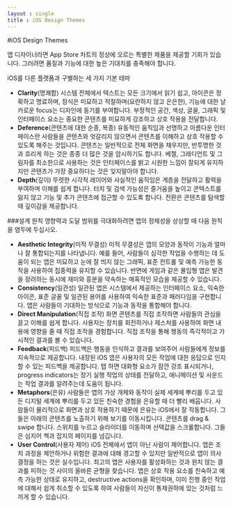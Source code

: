 ```yaml
---
layout : single
title : iOS Design Themes
---
```


#iOS Design Themes

앱 디자이너라면 App Store 차트의 정상에 오르는 특별한 제품을 제공할 기회가 있습니다. 그러려면 품질과 기능에 대한 높은 기대치를 충족해야 합니다.



iOS를 다른 플랫폼과 구별하는 세 가지 기본 테마



* **Clarity**(명쾌함)
시스템 전체에서 텍스트는 모든 크기에서 읽기 쉽고, 아이콘은 정확하고 명료하며, 장식은 미묘하고 적절하며(요란하지 않고 은은한), 기능에 대한 날카로운 focus는 디자인에 동기를 부여합니다. 부정적인 공간, 색상, 글꼴, 그래픽 및 인터페이스 요소는 중요한 콘텐츠를 미묘하게 강조하고 상호 작용을 전달합니다.
* **Deference**(콘텐츠에 대한 순종, 복종)
유동적인 움직임과 선명하고 아름다운 인터페이스란 사람들을 콘텐츠와 엇갈리지 않으면서 콘텐츠를 이해하고 상호 작용할 수 있도록 해주는 것입니다. 콘텐츠는 일반적으로 전체 화면을 채우지만, 반투명한 것과 흐리게 하는 것은 종종 더 많은 것을 암시하기도 합니다. 베젤, 그래디언트 및 그림자를 최소한으로 사용하는 것은 인터페이스를 밝고 시원한 느낌이 잘되게 유지하지만 콘텐츠가 가장 중요하다는 것은 잊지말아야 합니다.
* **Depth**(깊이)
뚜렷한 시각적 레이어와 사실적인 움직임은 계층을 전달하고 활력을 부여하며 이해를 쉽게 합니다. 터치 및 검색 가능성은 즐거움을 높이고 콘텍스트를 잃지 않고 기능 및 추가 콘텐츠에 접근할 수 있도록 합니다. 전환은 콘텐츠를 탐색할 때 깊이감을 제공합니다.

###설계 원칙
영향력과 도달 범위를 극대화하려면 앱의 정체성을 상상할 때 다음 원칙을 염두에 두십시오.


* **Aesthetic Integrity**(미적 무결성)
미적 무결성은 앱의 모양과 동작이 기능과 얼마나 잘 통합되는지를 나타냅니다. 예를 들어, 사람들이 심각한 작업을 수행하는 데 도움이 되는 앱은 미묘하고 눈에 잘 띄지 않는 그래픽, 표준 컨트롤 및 예측 가능한 동작을 사용하여 집중력을 유지할 수 있습니다. 반면에 게임과 같은 몰입형 앱은 발견을 장려하는 동시에 재미와 흥분을 약속하는 매혹적인 모습을 제공할 수 있습니다.
* **Consistency**(일관성)
일관된 앱은 시스템에서 제공하는 인터페이스 요소, 익숙한 아이콘, 표준 글꼴 및 일관된 용어를 사용하여 익숙한 표준과 패러다임을 구현합니다. 앱은 사람들이 기대하는 방식으로 기능과 동작을 통합해야 합니다.
* **Direct Manipulation**(직접 조작)
화면 콘텐츠를 직접 조작하면 사람들의 관심을 끌고 이해를 쉽게 합니다. 사용자는 장치를 회전하거나 제스처를 사용하여 화면 내용에 영향을 줄 때 직접 조작을 경험합니다. 직접 조작을 통해 행동의 즉각적이고 가시적인 결과를 볼 수 있습니다.
* **Feedback**(피드백)
피드백은 행동을 인식하고 결과를 보여주어 사람들에게 정보를 지속적으로 제공합니다. 내장된 iOS 앱은 사용자의 모든 작업에 대한 응답으로 인지할 수 있는 피드백을 제공합니다. 탭 하면 대화형 요소가 잠깐 강조 표시되거나, progress indicators는 장기 실행 작업의 상태를 전달하고, 애니메이션 및 사운드는 작업 결과를 알려주는데 도움이 됩니다.
* **Metaphors**(은유)
사람들은 앱의 가상 개체와 동작이 실제 세계에 뿌리를 두고 있든 디지털 세계에 뿌리를 두고 있든 친숙한 경험을 은유할 때 더 빨리 배웁니다. 사람들이 물리적으로 화면과 상호 작용하기 때문에 은유는 iOS에서 잘 작동합니다. 그들은 아래의 콘텐츠를 노출하기 위해 보기를 이동시킵니다. 콘텐츠를 drag & swipe 합니다. 스위치를 누르고 슬라이더를 이동하며 선택값을 스크롤합니다. 그들은 심지어 책과 잡지의 페이지를 넘깁니다.
* **User Control**(사용자 제어)
iOS 전체에서 앱이 아닌 사람이 제어합니다. 앱은 조치 과정을 제안하거나 위험한 결과에 대해 경고할 수 있지만 일반적으로 앱이 의사 결정을 하는 것은 실수입니다. 최고의 앱은 사용자를 활성화하는 것과 원치 않는 결과를 피하는 것 사이의 올바른 균형을 찾습니다. 앱은 상호 작용 요소를 친숙하고 예측 가능한 상태로 유지하고, destructive actions을 확인하며, 이미 진행 중인 작업에 대해서 쉽게 취소할 수 있도록 하여 사람들이 자신이 통제권하에 있는 것처럼 느끼게 할 수 있습니다.

